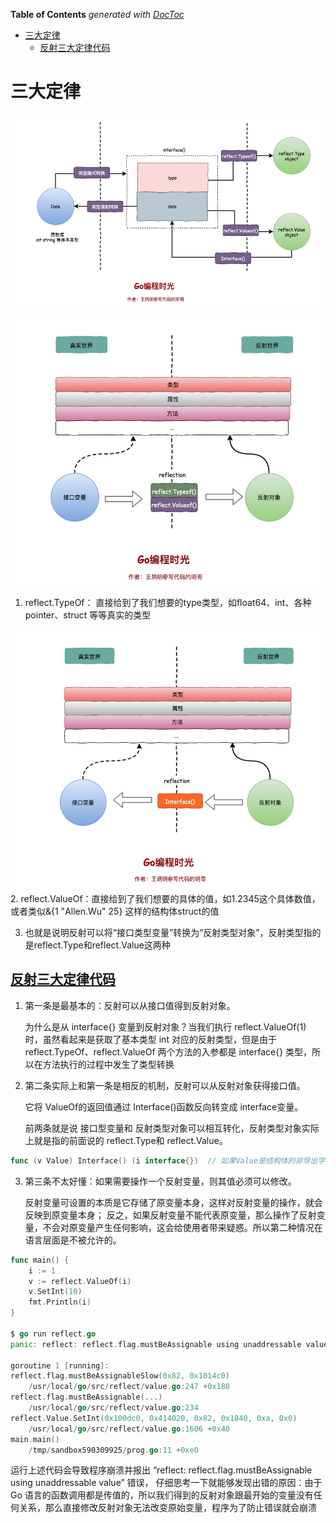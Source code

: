 <!-- START doctoc generated TOC please keep comment here to allow auto update -->
<!-- DON'T EDIT THIS SECTION, INSTEAD RE-RUN doctoc TO UPDATE -->
**Table of Contents**  *generated with [DocToc](https://github.com/thlorenz/doctoc)*

- [三大定律](#%E4%B8%89%E5%A4%A7%E5%AE%9A%E5%BE%8B)
  - [反射三大定律代码](#%E5%8F%8D%E5%B0%84%E4%B8%89%E5%A4%A7%E5%AE%9A%E5%BE%8B%E4%BB%A3%E7%A0%81)

<!-- END doctoc generated TOC please keep comment here to allow auto update -->

# 三大定律

![转换关系](.img/law_relation.png)

![](.img/firstlaw.png)
1. reflect.TypeOf： 直接给到了我们想要的type类型，如float64、int、各种pointer、struct 等等真实的类型

![](.img/secondLaw.png)
2. reflect.ValueOf：直接给到了我们想要的具体的值，如1.2345这个具体数值，或者类似&{1 "Allen.Wu" 25} 这样的结构体struct的值
   
3. 也就是说明反射可以将“接口类型变量”转换为“反射类型对象”，反射类型指的是reflect.Type和reflect.Value这两种


## [反射三大定律代码](chapter04_interface_n_reflect/02_reflect/01three_laws/main.go)

1. 第一条是最基本的：反射可以从接口值得到反射对象。

   为什么是从 interface{} 变量到反射对象？当我们执行 reflect.ValueOf(1) 时，虽然看起来是获取了基本类型 int 对应的反射类型，但是由于 reflect.TypeOf、reflect.ValueOf 两个方法的入参都是 interface{} 类型，所以在方法执行的过程中发生了类型转换

2. 第二条实际上和第一条是相反的机制，反射可以从反射对象获得接口值。

    它将 ValueOf的返回值通过 Interface()函数反向转变成 interface变量。

    前两条就是说 接口型变量和 反射类型对象可以相互转化，反射类型对象实际上就是指的前面说的 reflect.Type和 reflect.Value。
```go
func (v Value) Interface() (i interface{})  // 如果Value是结构体的非导出字段，调用该函数会导致panic。
```   

3. 第三条不太好懂：如果需要操作一个反射变量，则其值必须可以修改。

   反射变量可设置的本质是它存储了原变量本身，这样对反射变量的操作，就会反映到原变量本身；
   反之，如果反射变量不能代表原变量，那么操作了反射变量，不会对原变量产生任何影响，这会给使用者带来疑惑。所以第二种情况在语言层面是不被允许的。
```go
func main() {
	i := 1
	v := reflect.ValueOf(i)
	v.SetInt(10)
	fmt.Println(i)
}

$ go run reflect.go
panic: reflect: reflect.flag.mustBeAssignable using unaddressable value

goroutine 1 [running]:
reflect.flag.mustBeAssignableSlow(0x82, 0x1014c0)
	/usr/local/go/src/reflect/value.go:247 +0x180
reflect.flag.mustBeAssignable(...)
	/usr/local/go/src/reflect/value.go:234
reflect.Value.SetInt(0x100dc0, 0x414020, 0x82, 0x1840, 0xa, 0x0)
	/usr/local/go/src/reflect/value.go:1606 +0x40
main.main()
	/tmp/sandbox590309925/prog.go:11 +0xe0
```
运行上述代码会导致程序崩溃并报出 “reflect: reflect.flag.mustBeAssignable using unaddressable value” 错误，
仔细思考一下就能够发现出错的原因：由于 Go 语言的函数调用都是传值的，所以我们得到的反射对象跟最开始的变量没有任何关系，那么直接修改反射对象无法改变原始变量，程序为了防止错误就会崩溃
